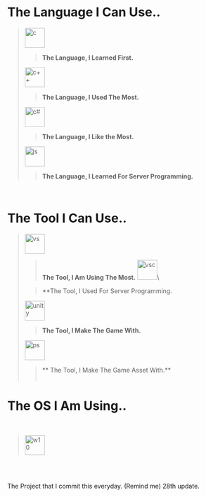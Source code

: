 <h1>
The Language I Can Use..
</h1>

> <img src="https://cdn.jsdelivr.net/gh/devicons/devicon/icons/c/c-original.svg" alt="c" width="45" height="45"/>
> 
> > **The Language, I Learned First.**
> <img src="https://cdn.jsdelivr.net/gh/devicons/devicon/icons/cplusplus/cplusplus-original.svg" alt="c++" width="45" height="45"/> 
> 
> > **The Language, I Used The Most.**
> <img src="https://cdn.jsdelivr.net/gh/devicons/devicon/icons/csharp/csharp-original.svg" alt="c#" width="45" height="45"/> 
>
> > **The Language, I Like the Most.**
> <img src="https://cdn.jsdelivr.net/gh/devicons/devicon/icons/javascript/javascript-original.svg" alt="js" width="45" height="45"/>
>
> > **The Language, I Learned For Server Programming.**

<br />

<h1>
The Tool I Can Use..
</h1>

> <img src="https://cdn.jsdelivr.net/gh/devicons/devicon/icons/visualstudio/visualstudio-plain.svg" alt="vs" width="45" height="45"/>
> 
> > **The Tool, I Am Using The Most.**
> <img src="https://cdn.jsdelivr.net/gh/devicons/devicon/icons/vscode/vscode-original.svg" alt="vsc" width="45" height="45"/>\
> 
> > **The Tool, I Used For Server Programming.
> <img src="https://cdn.jsdelivr.net/gh/devicons/devicon/icons/unity/unity-original.svg" alt="unity" width="45" height="45"/>
> 
> > **The Tool, I Make The Game With.**
> <img src="https://cdn.jsdelivr.net/gh/devicons/devicon/icons/photoshop/photoshop-plain.svg" alt="ps" width="45" height="45"/>
> 
> > ** The Tool, I Make The Game Asset With.**
<br /><br />

<h1>
The OS I Am Using..
</h1>
<br />

> <img src="https://cdn.jsdelivr.net/gh/devicons/devicon/icons/windows8/windows8-original.svg" alt="w10" width="45" height="45"/>
<br /><br />

The Project that I commit this everyday. (Remind me) 28th update.
